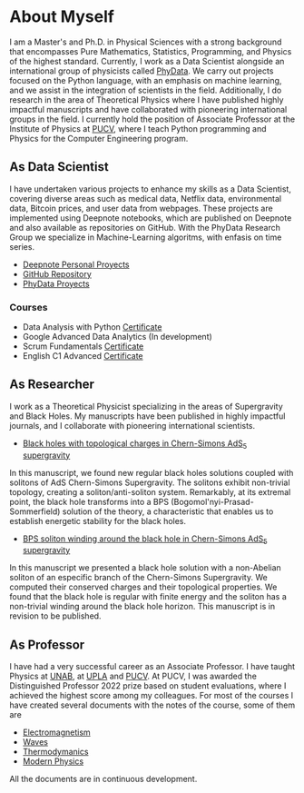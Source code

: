 <!-- ---
layout: default
--- -->

<!-- Text can be **bold**, _italic_, or ~~strikethrough~~.

[Link to another page](./another-page.html).

There should be whitespace between paragraphs.

There should be whitespace between paragraphs. We recommend including a README, or a file with information about your project.

# Header 1

This is a normal paragraph following a header. GitHub is a code hosting platform for version control and collaboration. It lets you and others work together on projects from anywhere.

## Header 2

> This is a blockquote following a header.
>
> When something is important enough, you do it even if the odds are not in your favor.

### Header 3

```js
// Javascript code with syntax highlighting.
var fun = function lang(l) {
  dateformat.i18n = require('./lang/' + l)
  return true;
}
```

```ruby
# Ruby code with syntax highlighting
GitHubPages::Dependencies.gems.each do |gem, version|
  s.add_dependency(gem, "= #{version}")
end
```

#### Header 4

*   This is an unordered list following a header.
*   This is an unordered list following a header.
*   This is an unordered list following a header.

##### Header 5

1.  This is an ordered list following a header.
2.  This is an ordered list following a header.
3.  This is an ordered list following a header.

###### Header 6

| head1        | head two          | three |
|:-------------|:------------------|:------|
| ok           | good swedish fish | nice  |
| out of stock | good and plenty   | nice  |
| ok           | good `oreos`      | hmm   |
| ok           | good `zoute` drop | yumm  |

### There's a horizontal rule below this.

* * *

### Here is an unordered list:

*   Item foo
*   Item bar
*   Item baz
*   Item zip

### And an ordered list:

1.  Item one
1.  Item two
1.  Item three
1.  Item four

### And a nested list:

- level 1 item
  - level 2 item
  - level 2 item
    - level 3 item
    - level 3 item
- level 1 item
  - level 2 item
  - level 2 item
  - level 2 item
- level 1 item
  - level 2 item
  - level 2 item
- level 1 item

### Small image

![Octocat](https://github.githubassets.com/images/icons/emoji/octocat.png)

### Large image

![Branching](https://guides.github.com/activities/hello-world/branching.png)


### Definition lists can be used with HTML syntax.

<dl>
<dt>Name</dt>
<dd>Godzilla</dd>
<dt>Born</dt>
<dd>1952</dd>
<dt>Birthplace</dt>
<dd>Japan</dd>
<dt>Color</dt>
<dd>Green</dd>
</dl>

```
Long, single-line code blocks should not wrap. They should horizontally scroll if they are too long. This line should be long enough to demonstrate this.
```

```
The final element.
```  --> 

# About Myself 
I am a Master's and Ph.D. in Physical Sciences with a strong background that encompasses Pure Mathematics, Statistics, Programming, and Physics of the highest standard. Currently, I work as a Data Scientist alongside an international group of physicists called [PhyData](https://phydata.github.io/). We carry out projects focused on the Python language, with an emphasis on machine learning, and we assist in the integration of scientists in the field. Additionally, I do research in the area of Theoretical Physics where I have published highly impactful manuscripts and have collaborated with pioneering international groups in the field. I currently hold the position of Associate Professor at the Institute of Physics at [PUCV](https://pucv.cl/), where I teach Python programming and Physics for the Computer Engineering program.

## As Data Scientist   
I have undertaken various projects to enhance my skills as a Data Scientist, covering diverse areas such as medical data, Netflix data, environmental data, Bitcoin prices, and user data from webpages. These projects are implemented using Deepnote notebooks, which are published on Deepnote and also available as repositories on GitHub. With the PhyData Research Group we specialize in Machine-Learning algoritms, with enfasis on time series.          

*   [Deepnote Personal Proyects](https://deepnote.com/@dario-lopez-diaz) 
*   [GitHub Repository](https://github.com/dariolopezd)    
*   [PhyData Proyects](https://phydata.github.io/projects) 

### Courses

* Data Analysis with Python [Certificate](https://www.freecodecamp.org/certification/fcca74d006c-0464-4cea-a240-887da077db73/data-analysis-with-python-v7) 
* Google Advanced Data Analytics (In development)
* Scrum Fundamentals [Certificate](https://www.scrumstudy.com/certification/verify?type=SFC&number=984445)
* English C1 Advanced [Certificate](https://www.efset.org/cert/RowSfU)  

## As Researcher 
I work as a Theoretical Physicist specializing in the areas of Supergravity and Black Holes. My manuscripts have been published in highly impactful journals, and I collaborate with pioneering international scientists.  

* [Black holes with topological charges in Chern-Simons AdS$_{5}$ supergravity](https://inspirehep.net/literature/1866986)
   
In this manuscript, we found new regular black holes solutions coupled with solitons of AdS Chern-Simons Supergravity. The solitons exhibit non-trivial topology, creating a soliton/anti-soliton system. Remarkably, at its extremal point, the black hole transforms into a BPS (Bogomol'nyi-Prasad-Sommerfield) solution of the theory, a characteristic that enables us to establish energetic stability for the black holes.    

* [BPS soliton winding around the black hole in Chern-Simons AdS$_{5}$ supergravity](https://ioppublishing.org/)

In this manuscript we presented a black hole solution with a non-Abelian soliton of an especific branch of the Chern-Simons Supergravity. We computed their conserved charges and their topological properties. We found that the black hole is regular with finite energy and the soliton has a non-trivial winding around the black hole horizon. This manuscript is in revision to be published. 

## As Professor
I have had a very successful career as an Associate Professor. I have taught Physics at [UNAB](https://www.unab.cl/), at [UPLA](https://www.upla.cl/) and [PUCV](https://www.pucv.cl/). At PUCV, I was awarded the Distinguished Professor 2022 prize based on student evaluations, where I achieved the highest score among my colleagues. For most of the courses I have created several documents with the notes of the course, some of them are

* [Electromagnetism](https://drive.google.com/file/d/1LRoga6J4gsgh6-L-rQePZ0BXJX0VOo9c/view?usp=sharing)
* [Waves](https://drive.google.com/file/d/1Wgw5lq_LEPV1eDrAJLt65WJwZKwdutDt/view?usp=sharing)
* [Thermodymanics](https://drive.google.com/file/d/1Z6TrJLF-Oz1K7Zj_ROO8WTf8esNIwZx6/view?usp=sharing)
* [Modern Physics](https://drive.google.com/file/d/1soZsAvUEZpbDaUW4Tck2NrDEbvlY9XMH/view?usp=sharing)

All the documents are in continuous development. 
